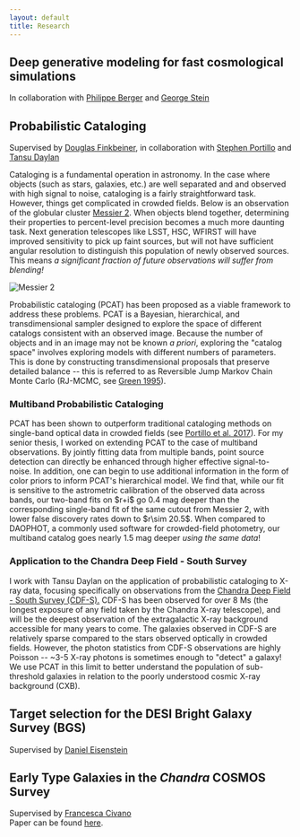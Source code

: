 ```yaml
---
layout: default
title: Research
---
```

<html>
<div class="text-center">
  <h2 class="post-title">Deep generative modeling for fast cosmological simulations</h2>
  In collaboration with <a href="https://science.jpl.nasa.gov/people/PBerger/">Philippe Berger</a> and <a href="https://www.cita.utoronto.ca/~gstein/">George Stein</a>
  <br>
  <h2 class="post-title">Probabilistic Cataloging</h2>
  Supervised by <a href="https://faun.rc.fas.harvard.edu/nebel/dfink//">Douglas Finkbeiner</a>, in collaboration with <a href="http://portillo.ca/">Stephen Portillo</a> and <a href="tansudaylan.com">Tansu Daylan</a>
  <p>
   Cataloging is a fundamental operation in astronomy. In the case where objects (such as stars, galaxies, etc.) are well separated and and observed with high signal to noise, cataloging is a 
    fairly straightforward task. However, things get complicated in crowded fields. Below is an observation of the globular cluster <a href="https://en.wikipedia.org/wiki/Messier_2">Messier 2</a>. When objects blend together, 
    determining their properties to percent-level precision becomes a much more daunting task. Next generation telescopes like LSST, HSC, WFIRST will have improved sensitivity to pick up faint sources, but will not have 
    sufficient angular resolution to distinguish this population of newly observed sources. This means <i>a significant fraction of future observations will suffer from blending!</i>
    <br>
  </p>
    <img src="img/m2.jpg" alt="Messier 2"/>
  <p>
    Probabilistic cataloging (PCAT) has been proposed as a viable framework to address these problems. PCAT is a Bayesian, hierarchical, and transdimensional sampler designed to explore the 
    space of different catalogs consistent with an observed image. Because the number of objects and in an image may not be known <i>a priori</i>, exploring the "catalog space" involves exploring models with different numbers
    of parameters. This is done by constructing transdimensional proposals that preserve detailed balance -- this is referred to as Reversible Jump Markov Chain Monte 
    Carlo (RJ-MCMC, see <a href="https://pdfs.semanticscholar.org/c440/ea3bbb7fc8dcaa069ea550011ea65ac33fd4.pdf">Green 1995</a>).
  </p>
  <p>
  <h3>Multiband Probabilistic Cataloging</h3>
  PCAT has been shown to outperform traditional cataloging methods on single-band optical data in crowded fields (see <a href="https://arxiv.org/abs/1703.01303">Portillo et al. 2017</a>). For my senior thesis, I worked on extending PCAT to the case of multiband observations. By jointly fitting data from multiple bands, point source detection can directly be enhanced through higher effective signal-to-noise. In addition, one can begin to use additional information in the form of color priors to inform PCAT's hierarchical model. We find that, while our fit is sensitive to the astrometric calibration of the observed data across bands, our two-band fits on $r+i$ go 0.4 mag deeper than the corresponding single-band fit of the same cutout from Messier 2, with lower false discovery rates down to $r\sim 20.5$. When compared to DAOPHOT, a commonly used software for crowded-field photometry, our multiband catalog goes nearly 1.5 mag deeper <i>using the same data</i>!  
  </p>
  <p>
  <h3>Application to the Chandra Deep Field - South Survey</h3>
    I work with Tansu Daylan on the application of probabilistic cataloging to X-ray data, focusing specifically on 
    observations from the <a href="https://en.wikipedia.org/wiki/Chandra_Deep_Field_South">Chandra Deep Field - South Survey (CDF-S).</a>
    CDF-S has been observed for over 8 Ms (the longest exposure of any field taken by the Chandra X-ray telescope), and will be the deepest observation of the extragalactic
    X-ray background accessible for many years to come. The galaxies observed in CDF-S are relatively sparse compared to the stars observed optically in crowded fields. However, the photon statistics from CDF-S observations
    are highly Poisson -- ~3-5 X-ray photons is sometimes enough to "detect" a galaxy! We use PCAT in this limit to better understand the population of sub-threshold galaxies in relation to the 
    poorly understood cosmic X-ray background (CXB). 
  </p>
  
  
  <h2 class="post-title">Target selection for the DESI Bright Galaxy Survey (BGS)</h2>
  Supervised by <a href="https://scholar.harvard.edu/deisenstein">Daniel Eisenstein</a>
  <br>
  <h2 class="post-title">Early Type Galaxies in the <i>Chandra</i> COSMOS Survey</h2>
  Supervised by <a href="https://francesca.civano.it/">Francesca Civano</a>
  <br>
  Paper can be found <a href="https://iopscience.iop.org/article/10.1088/0004-637X/790/1/16">here</a>.
  
</div>

</html>
